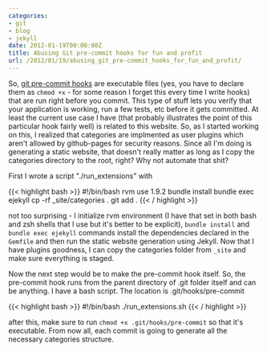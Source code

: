 ```yaml
---
categories:
- git
- blog
- jekyll
date: 2012-01-19T00:00:00Z
title: Abusing Git pre-commit hooks for fun and profit
url: /2012/01/19/abusing_git_pre-commit_hooks_for_fun_and_profit/
---
```


So, [git pre-commit hooks](http://book.git-scm.com/5_git_hooks.html) are executable files (yes, you have to declare them as `chmod +x` - for some reason I forget this every time I write hooks) that are run right before you commit. This type of stuff lets you verify that your application is working, run a few tests, etc before it gets committed. At least the current use case I have (that probably illustrates the point of this particular hook fairly well) is related to this website. So, as I started working on this, I realized that categories are implmented as user plugins which aren't allowed by github-pages for security reasons. Since all I'm doing is generating a static website, that doesn't really matter as long as I copy the categories directory to the root, right? Why not automate that shit?

First I wrote a script "./run_extensions" with 

{{< highlight bash >}}
#!/bin/bash
rvm use 1.9.2
bundle install
bundle exec ejekyll
cp -rf _site/categories .
git add .
{{< / highlight >}}

not too surprising - I initialize rvm environment (I have that set in both bash and zsh shells that I use but it's better to be explicit), `bundle install` and `bundle exec ejekyll` commands install the dependencies declared in the `Gemfile` and then run the static website generation using Jekyll. Now that I have plugins goodness, I can copy the categories folder from `_site` and make sure everything is staged.

Now the next step would be to make the pre-commit hook itself. So, the pre-commit hook runs from the parent directory of .git folder itself and can be anything. I have a bash script. The location is .git/hooks/pre-commit

{{< highlight bash >}}
#!/bin/bash
./run_extensions.sh
{{< / highlight >}}

after this, make sure to run `chmod +x .git/hooks/pre-commit` so that it's executable. From now all, each commit is going to generate all the necessary categories structure.
